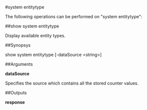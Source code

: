 #system entitytype

The following operations can be performed on "system entitytype":


##show system entitytype

Display available entity types.


##Synopsys

show system entitytype [-dataSource &lt;string>]


##Arguments

<b>dataSource</b>
Specifies the source which contains all the stored counter values.



##Outputs

<b>response</b>



